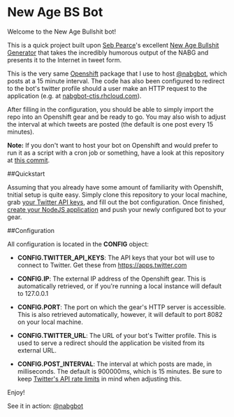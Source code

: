 # New Age BS Bot

Welcome to the New Age Bullshit bot!

This is a quick project built upon [Seb Pearce](https://github.com/sebpearce)'s excellent [New Age Bullshit Generator](http://sebpearce.com/bullshit/) that
takes the incredibly humorous output of the NABG and presents it to the Internet in tweet form.

This is the very same [Openshift](https://developers.openshift.com/index.html) package that I use to host [@nabgbot](https://www.twitter.com/nabgbot/), which posts at
a 15 minute interval. The code has also been configured to redirect to the bot's twitter profile should a user make an HTTP
request to the application (e.g. at [nabgbot-ctis.rhcloud.com](http://nabgbot-ctis.rhcloud.com)).

After filling in the configuration, you should be able to simply import the repo into an Openshift gear and be ready to go. You may also wish to adjust
the interval at which tweets are posted (the default is one post every 15 minutes).

**Note:** If you don't want to host your bot on Openshift and would prefer to run it as a script with a cron job or something, have a look at this repository
at [this commit](https://github.com/ctrezevant/new-age-bs-bot/tree/ae02696c4e8e26770f010ab72cffed241c833855).

##Quickstart

Assuming that you already have some amount of familiarity with Openshift, tnitial setup is quite easy. Simply clone
this repository to your local machine, grab [your Twitter API keys](https://apps.twitter.com), and fill out the bot
configuration. Once finished, [create your NodeJS application](https://developers.openshift.com/languages/nodejs/getting-started.html) and push your newly configured bot to your gear.

##Configuration

All configuration is located in the **CONFIG** object:

*  **CONFIG.TWITTER\_API\_KEYS**: The API keys that your bot will use to connect to Twitter. Get these from https://apps.twitter.com

*  **CONFIG.IP**: The external IP address of the Openshift gear. This is automatically retrieved, or if you're running a local
    instance will default to 127.0.0.1

*  **CONFIG.PORT**: The port on which the gear's HTTP server is accessible. This is also retrieved automatically, however, it
    will default to port 8082 on your local machine.

*  **CONFIG.TWITTER\_URL**: The URL of your bot's Twitter profile. This is used to serve a redirect should the application be visited
    from its external URL.

*  **CONFIG.POST\_INTERVAL**: The interval at which posts are made, in milliseconds. The default is 900000ms, which is 15 minutes.
    Be sure to keep [Twitter's API rate limits](https://dev.twitter.com/rest/public/rate-limiting/) in mind when adjusting this.

Enjoy!

See it in action: [@nabgbot](https://www.twitter.com/nabgbot/)
